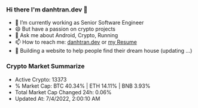 ### Hi there I'm danhtran.dev 👋

- 🔭 I’m currently working as Senior Software Engineer
- 😄 But have a passion on crypto projects
- 💬 Ask me about Android, Crypto, Running 
- 📫 How to reach me: <a href="https://danhtran.dev" target="_blank">danhtran.dev</a> or <a href="Developer-Resume.pdf" target="_blank">my Resume</a>
- 🌱 Building a website to help people find their dream house (updating ...)

### Crypto Market Summarize
- Active Crypto: 13373
- % Market Cap: BTC 40.34% | ETH 14.11% | BNB 3.93%
- Total Market Cap Changed 24h: 0.06%
- Updated At: 7/4/2022, 2:00:10 AM
